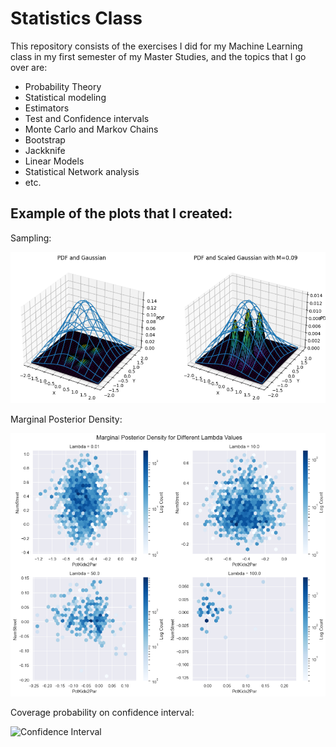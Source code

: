# Statistics Class
 This repository consists of the exercises I did for my Machine Learning class in my first semester of my Master Studies, and the topics that I go over are:
 - Probability Theory
 - Statistical modeling
 - Estimators
 - Test and Confidence intervals
 - Monte Carlo and Markov Chains
 - Bootstrap
 - Jackknife
 - Linear Models
 - Statistical Network analysis
 - etc.

## Example of the plots that I created:

Sampling:

![Sampling](stat1.png)

Marginal Posterior Density:

![Marginal](stat2.png)

Coverage probability on confidence interval:

![Confidence Interval](ml3.png)

